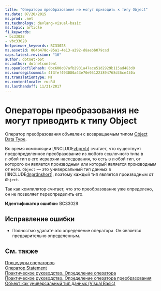 ```yaml
---
title: "Операторы преобразования не могут приводить к типу Object"
ms.date: 07/20/2015
ms.prod: .net
ms.technology: devlang-visual-basic
ms.topic: article
f1_keywords:
- bc33028
- vbc33028
helpviewer_keywords: BC33028
ms.assetid: 064b478c-85a1-4e13-a292-d8aebb079cad
caps.latest.revision: "10"
author: dotnet-bot
ms.author: dotnetcontent
ms.openlocfilehash: 0bc600c07afb2931a47ace51d2929b115ad483d0
ms.sourcegitcommit: 4f3fef493080a43e70e951223894768d36ce430a
ms.translationtype: MT
ms.contentlocale: ru-RU
ms.lasthandoff: 11/21/2017
---
```

# <a name="conversion-operators-cannot-convert-to-object"></a>Операторы преобразования не могут приводить к типу Object
Оператор преобразования объявлен с возвращаемым типом [Object Data Type](../../visual-basic/language-reference/data-types/object-data-type.md).  
  
 Во время компиляции [!INCLUDE[vbprvb](~/includes/vbprvb-md.md)] считает, что существует предопределенное преобразование из любого ссылочного типа в любой тип в его иерархии наследования, то есть в любой тип, от которого он является производным или который является производным от него. `Object` — это универсальный тип данных в [!INCLUDE[dnprdnshort](~/includes/dnprdnshort-md.md)], поэтому каждый тип является производным от `Object`.  
  
 Так как компилятор считает, что это преобразование уже определено, он не позволяет переопределить его.  
  
 **Идентификатор ошибки:** BC33028  
  
## <a name="to-correct-this-error"></a>Исправление ошибки  
  
-   Полностью удалите это определение оператора. Он является предварительно определенным.  
  
## <a name="see-also"></a>См. также  
 [Процедуры операторов](../../visual-basic/programming-guide/language-features/procedures/operator-procedures.md)  
 [Оператор Statement](../../visual-basic/language-reference/statements/operator-statement.md)  
 [Практическое руководство. Определение оператора](../../visual-basic/programming-guide/language-features/procedures/how-to-define-an-operator.md)  
 [Практическое руководство. Определение оператора преобразования](../../visual-basic/programming-guide/language-features/procedures/how-to-define-a-conversion-operator.md)  
 [Объект как универсальный тип данных (Visual Basic)](http://msdn.microsoft.com/en-us/5315bf21-2b22-45ab-98cd-5631dffbcb2f)
